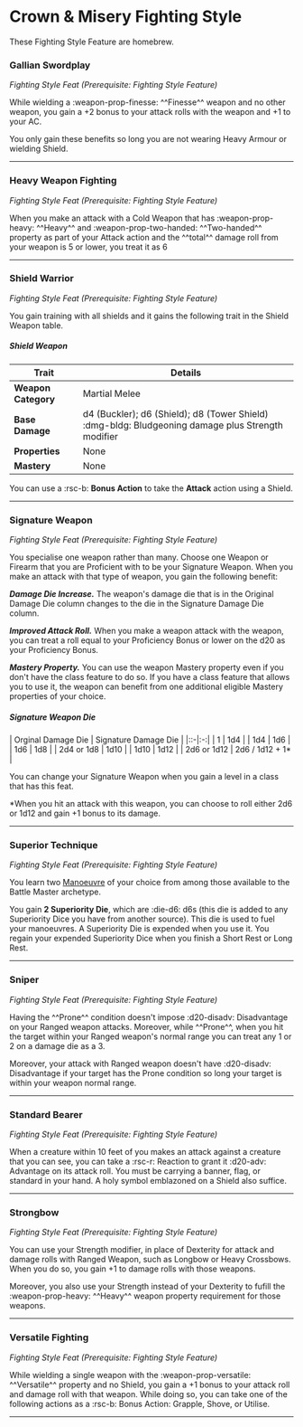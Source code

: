 # Crown & Misery Fighting Style

These Fighting Style Feature are homebrew.

### Gallian Swordplay

*Fighting Style Feat (Prerequisite: Fighting Style Feature)*

While wielding a :weapon-prop-finesse: ^^Finesse^^ weapon and no other weapon, you gain a +2 bonus to your attack rolls with the weapon and +1 to your AC. 

You only gain these benefits so long you are not wearing Heavy Armour or wielding Shield.

---

### Heavy Weapon Fighting

*Fighting Style Feat (Prerequisite: Fighting Style Feature)*  

When you make an attack with a Cold Weapon that has :weapon-prop-heavy: ^^Heavy^^ and :weapon-prop-two-handed: ^^Two-handed^^ property as part of your Attack action and the ^^total^^ damage roll from your weapon is 5 or lower, you treat it as 6

---

### Shield Warrior

*Fighting Style Feat (Prerequisite: Fighting Style Feature)*

You gain training with all shields and it gains the following trait in the Shield Weapon table.

##### Shield Weapon

| Trait | Details |
|---|---|
| **Weapon Category** | Martial Melee |
| **Base Damage** | d4 (Buckler); d6 (Shield); d8 (Tower Shield) :dmg-bldg: Bludgeoning damage plus Strength modifier |
| **Properties** | None | 
| **Mastery** | None |

You can use a :rsc-b: **Bonus Action** to take the **Attack** action using a Shield.

---

### Signature Weapon

*Fighting Style Feat (Prerequisite: Fighting Style Feature)*

You specialise one weapon rather than many. Choose one Weapon or Firearm that you are Proficient with to be your Signature Weapon. When you make an attack with that type of weapon, you gain the following benefit:

***Damage Die Increase.*** The weapon's damage die that is in the Original Damage Die column changes to the die in the Signature Damage Die column.

***Improved Attack Roll.*** When you make a weapon attack with the weapon, you can treat a roll equal to your Proficiency Bonus or lower on the d20 as your Proficiency Bonus.

***Mastery Property.*** You can use the weapon Mastery property even if you don't have the class feature to do so. If you have a class feature that allows you to use it, the weapon can benefit from one additional eligible Mastery properties of your choice.

##### Signature Weapon Die

| Orginal Damage Die | Signature Damage Die |
|::-|:-:|
| 1 | 1d4 |
| 1d4 | 1d6 |
| 1d6 | 1d8 |
| 2d4 or 1d8 | 1d10 |
| 1d10 | 1d12 |
| 2d6 or 1d12 | 2d6 / 1d12 + 1* |

You can change your Signature Weapon when you gain a level in a class that has this feat.

*When you hit an attack with this weapon, you can choose to roll either 2d6 or 1d12 and gain +1 bonus to its damage.

---

### Superior Technique

*Fighting Style Feat (Prerequisite: Fighting Style Feature)*

You learn two [Manoeuvre](../../class-options/fighter-manoeuvre.md) of your choice from among those available to the Battle Master archetype. 

You gain **2 Superiority Die**, which are :die-d6: d6s (this die is added to any Superiority Dice you have from another source). This die is used to fuel your manoeuvres. A Superiority Die is expended when you use it. You regain your expended Superiority Dice when you finish a Short Rest or Long Rest.

---

### Sniper

*Fighting Style Feat (Prerequisite: Fighting Style Feature)*  

Having the ^^Prone^^ condition doesn't impose :d20-disadv: Disadvantage on your Ranged weapon attacks. Moreover, while ^^Prone^^, when you hit the target within your Ranged weapon's normal range you can treat any 1 or 2 on a damage die as a 3.

Moreover, your attack with Ranged weapon doesn't have :d20-disadv: Disadvantage if your target has the Prone condition so long your target is within your weapon normal range.

---

### Standard Bearer

*Fighting Style Feat (Prerequisite: Fighting Style Feature)*

When a creature within 10 feet of you makes an attack against a creature that you can see, you can take a :rsc-r: Reaction to grant it :d20-adv: Advantage on its attack roll. You must be carrying a banner, flag, or standard in your hand. A holy symbol emblazoned on a Shield also suffice.

---

### Strongbow

*Fighting Style Feat (Prerequisite: Fighting Style Feature)*

You can use your Strength modifier, in place of Dexterity for attack and damage rolls with Ranged Weapon, such as Longbow or Heavy Crossbows. When you do so, you gain +1 to damage rolls with those weapons.

Moreover, you also use your Strength instead of your Dexterity to fufill the :weapon-prop-heavy: ^^Heavy^^ weapon property requirement for those weapons.

---

### Versatile Fighting

*Fighting Style Feat (Prerequisite: Fighting Style Feature)*

While wielding a single weapon with the :weapon-prop-versatile: ^^Versatile^^ property and no Shield, you gain a +1 bonus to your attack roll and damage roll with that weapon. While doing so, you can take one of the following actions as a :rsc-b: Bonus Action: Grapple, Shove, or Utilise.

---